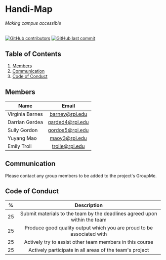 # Handi-Map
###### Making campus accessible
<!-- [![GitHub license](https://img.shields.io/github/license/volkb/Web-Systems-Development-Group-6.svg)](https://github.com/volkb/Web-Systems-Development-Group-6/blob/master/LICENSE.txt) -->

[![GitHub contributors](https://img.shields.io/github/contributors/barnesv17/Handi-Map.svg)](https://github.com/samspre/Doggone-It/graphs/contributors)
[![GitHub last commit](https://img.shields.io/github/last-commit/barnesv17/Handi-Map.svg)](https://github.com/volkb/Web-Systems-Development-Group-6/commits/master)

## Table of Contents
  1. [Members](#mem)
  3. [Communication](#com)
  2. [Code of Conduct](#cod)

<a name="mem"/>

## Members

| Name            | Email           |
| --------------- |:---------------:|
| Virginia Barnes | barnev@rpi.edu  |
| Darrian Gardea  | garded4@rpi.edu |
| Sully Gordon    | gordos5@rpi.edu |
| Yuyang Mao      | maoy3@rpi.edu   |
| Emily Troll     | trolle@rpi.edu  |

<a name="com"/>

## Communication
Please contact any group members to be added to the project's GroupMe.

<a name="cod"/>

## Code of Conduct

| %    | Description                                                               |
| ---- |:-------------------------------------------------------------------------:|
| 25   | Submit materials to the team by the deadlines agreed upon within the team |
| 25   | Produce good quality output which you are proud to be associated with     |
| 25   | Actively try to assist other team members in this course                  |
| 25   | Actively participate in all areas of the team's project                   |
